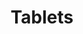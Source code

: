 ---
layout: device
permalink: '/products-services/endpoint-devices/tablets/'
title: Tablets
draft: true
---